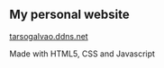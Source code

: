 ## My personal website
 [tarsogalvao.ddns.net](https://tarsogalvao.ddns.net/)

Made with HTML5, CSS and Javascript
